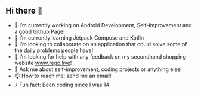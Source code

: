 ## Hi there 👋

<!--
**JakobGokpinar/JakobGokpinar** is a ✨ _special_ ✨ repository because its `README.md` (this file) appears on your GitHub profile.

Here are some ideas to get you started:
-->
- 🔭 I’m currently working on Android Development, Self-Improvement and a good Github Page!
- 🌱 I’m currently learning Jetpack Compose and Kotlin
- 👯 I’m looking to collaborate on an application that could solve some of the daily problems people have!
- 🤔 I’m looking for help with any feedback on my secondhand shopping website www.rego.live!
- 💬 Ask me about self-improvement, coding projects or anything else!
- 📫 How to reach me: send me an email!
- ⚡ Fun fact: Been coding since I was 14
